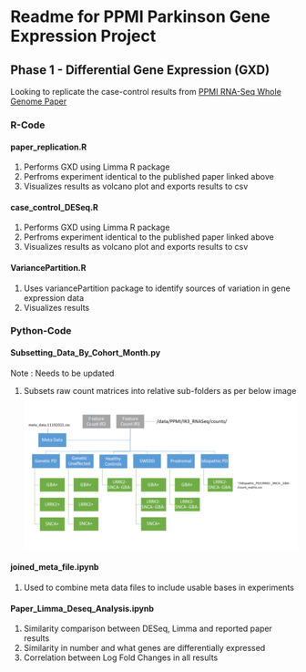 # Readme for PPMI Parkinson Gene Expression Project

## Phase 1 - Differential Gene Expression (GXD)
Looking to replicate the case-control results from [PPMI RNA-Seq Whole Genome Paper](https://www.nature.com/articles/s43587-021-00088-6)

### R-Code
#### paper_replication.R
1. Performs GXD using Limma R package
2. Perfroms experiment identical to the published paper linked above
3. Visualizes results as volcano plot and exports results to csv

#### case_control_DESeq.R
1. Performs GXD using Limma R package
2. Perfroms experiment identical to the published paper linked above
3. Visualizes results as volcano plot and exports results to csv

#### VariancePartition.R
1. Uses variancePartition package to identify sources of variation in gene expression data
2. Visualizes results

### Python-Code
#### Subsetting_Data_By_Cohort_Month.py
Note : Needs to be updated
1. Subsets raw count matrices into relative sub-folders as per below image ![count_matrix_creation](./images/count_matrix_sep.png)

#### joined_meta_file.ipynb
1. Used to combine meta data files to include usable bases in experiments 

#### Paper_Limma_Deseq_Analysis.ipynb
1. Similarity comparison between DESeq, Limma and reported paper results
2. Similarity in number and what genes are differentially expressed
3. Correlation between Log Fold Changes in all results
